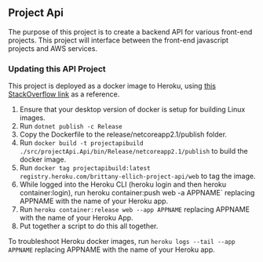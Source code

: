 ## Project Api

The purpose of this project is to create a backend API for various front-end projects. This project will interface between the front-end javascript projects and AWS services.

### Updating this API Project

This project is deployed as a docker image to Heroku, using [this StackOverflow link](https://stackoverflow.com/questions/54987383/docker-pushing-to-heroku-unexpected-http-status-500-internal-server-error) as a reference.

1. Ensure that your desktop version of docker is setup for building Linux images.
2. Run `dotnet publish -c Release`
3. Copy the Dockerfile to the release/netcoreapp2.1/publish folder.
4. Run `docker build -t projectapibuild ./src/projectApi.Api/bin/Release/netcoreapp2.1/publish` to build the docker image.
5. Run `docker tag projectapibuild:latest registry.heroku.com/brittany-ellich-project-api/web` to tag the image.
6. While logged into the Heroku CLI (heroku login and then heroku container:login), run heroku container:push web -a APPNAME` replacing APPNAME with the name of your Heroku app.
7. Run `heroku container:release web --app APPNAME` replacing APPNAME with the name of your Heroku App.
8. Put together a script to do this all together.

To troubleshoot Heroku docker images, run `heroku logs --tail --app APPNAME` replacing APPNAME with the name of your Heroku app.